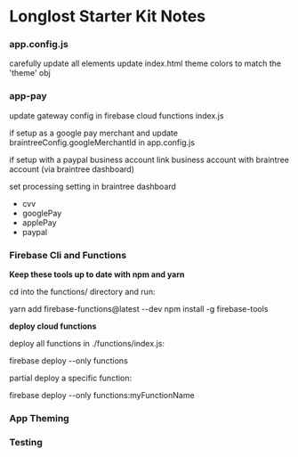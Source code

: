 
# Longlost Starter Kit Notes



### app.config.js

carefully update all elements
update index.html theme colors to match the 'theme' obj


### app-pay


update gateway config in firebase cloud functions index.js

if setup as a google pay merchant
and update braintreeConfig.googleMerchantId in app.config.js

if setup with a paypal business account
link business account with braintree account (via braintree dashboard)

set processing setting in braintree dashboard
  * cvv
  * googlePay
  * applePay
  * paypal


### Firebase Cli and Functions


**Keep these tools up to date with npm and yarn**

cd into the functions/ directory and run:

yarn add firebase-functions@latest --dev
npm install -g firebase-tools



**deploy cloud functions**

deploy all functions in ./functions/index.js:

firebase deploy --only functions


partial deploy a specific function:

firebase deploy --only functions:myFunctionName




### App Theming


  <style id="custom-style">

    html {
      /**
       *
       * App themes go here
       *
       */
    }

  </style>




### Testing

